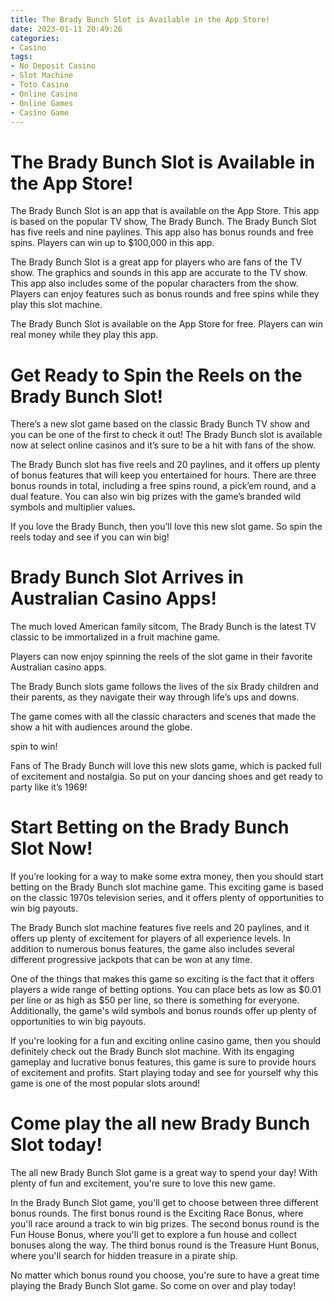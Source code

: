 ```yaml
---
title: The Brady Bunch Slot is Available in the App Store!
date: 2023-01-11 20:49:26
categories:
- Casino
tags:
- No Deposit Casino
- Slot Machine
- Toto Casino
- Online Casino
- Online Games
- Casino Game
---
```



#  The Brady Bunch Slot is Available in the App Store!

The Brady Bunch Slot is an app that is available on the App Store. This app is based on the popular TV show, The Brady Bunch. The Brady Bunch Slot has five reels and nine paylines. This app also has bonus rounds and free spins. Players can win up to $100,000 in this app.

The Brady Bunch Slot is a great app for players who are fans of the TV show. The graphics and sounds in this app are accurate to the TV show. This app also includes some of the popular characters from the show. Players can enjoy features such as bonus rounds and free spins while they play this slot machine.

The Brady Bunch Slot is available on the App Store for free. Players can win real money while they play this app.

#  Get Ready to Spin the Reels on the Brady Bunch Slot!

There’s a new slot game based on the classic Brady Bunch TV show and you can be one of the first to check it out! The Brady Bunch slot is available now at select online casinos and it’s sure to be a hit with fans of the show.

The Brady Bunch slot has five reels and 20 paylines, and it offers up plenty of bonus features that will keep you entertained for hours. There are three bonus rounds in total, including a free spins round, a pick’em round, and a dual feature. You can also win big prizes with the game’s branded wild symbols and multiplier values.

If you love the Brady Bunch, then you’ll love this new slot game. So spin the reels today and see if you can win big!

#  Brady Bunch Slot Arrives in Australian Casino Apps!

The much loved American family sitcom, The Brady Bunch is the latest TV classic to be immortalized in a fruit machine game.

Players can now enjoy spinning the reels of the slot game in their favorite Australian casino apps.

The Brady Bunch slots game follows the lives of the six Brady children and their parents, as they navigate their way through life’s ups and downs.

The game comes with all the classic characters and scenes that made the show a hit with audiences around the globe.

spin to win!

Fans of The Brady Bunch will love this new slots game, which is packed full of excitement and nostalgia. So put on your dancing shoes and get ready to party like it’s 1969!

#  Start Betting on the Brady Bunch Slot Now!

If you’re looking for a way to make some extra money, then you should start betting on the Brady Bunch slot machine game. This exciting game is based on the classic 1970s television series, and it offers plenty of opportunities to win big payouts.

The Brady Bunch slot machine features five reels and 20 paylines, and it offers up plenty of excitement for players of all experience levels. In addition to numerous bonus features, the game also includes several different progressive jackpots that can be won at any time.

One of the things that makes this game so exciting is the fact that it offers players a wide range of betting options. You can place bets as low as $0.01 per line or as high as $50 per line, so there is something for everyone. Additionally, the game's wild symbols and bonus rounds offer up plenty of opportunities to win big payouts.

If you're looking for a fun and exciting online casino game, then you should definitely check out the Brady Bunch slot machine. With its engaging gameplay and lucrative bonus features, this game is sure to provide hours of excitement and profits. Start playing today and see for yourself why this game is one of the most popular slots around!

#  Come play the all new Brady Bunch Slot today!

The all new Brady Bunch Slot game is a great way to spend your day! With plenty of fun and excitement, you're sure to love this new game.

In the Brady Bunch Slot game, you'll get to choose between three different bonus rounds. The first bonus round is the Exciting Race Bonus, where you'll race around a track to win big prizes. The second bonus round is the Fun House Bonus, where you'll get to explore a fun house and collect bonuses along the way. The third bonus round is the Treasure Hunt Bonus, where you'll search for hidden treasure in a pirate ship.

No matter which bonus round you choose, you're sure to have a great time playing the Brady Bunch Slot game. So come on over and play today!